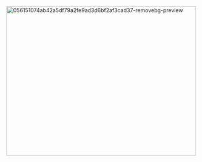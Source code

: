 <img width="500" height="394" alt="056151074ab42a5df79a2fe9ad3d6bf2af3cad37-removebg-preview" src="https://github.com/user-attachments/assets/3c4aa488-01f9-497a-bd61-b22bb304325a" />
                         
